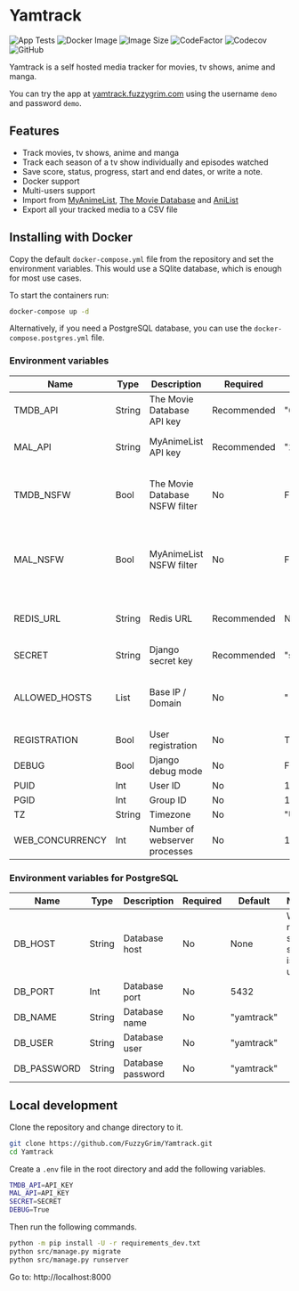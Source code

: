 # Yamtrack

![App Tests](https://github.com/FuzzyGrim/Yamtrack/actions/workflows/app-tests.yml/badge.svg)
![Docker Image](https://github.com/FuzzyGrim/Yamtrack/actions/workflows/docker-image.yml/badge.svg)
![Image Size](https://ghcr-badge.egpl.dev/fuzzygrim/yamtrack/size)
![CodeFactor](https://www.codefactor.io/repository/github/fuzzygrim/yamtrack/badge)
![Codecov](https://codecov.io/github/FuzzyGrim/Yamtrack/branch/dev/graph/badge.svg?token=PWUG660120)
![GitHub](https://img.shields.io/badge/license-GPL--3.0-blue)

Yamtrack is a self hosted media tracker for movies, tv shows, anime and manga.

You can try the app at [yamtrack.fuzzygrim.com](https://yamtrack.fuzzygrim.com) using the username `demo` and password `demo`.

## Features

- Track movies, tv shows, anime and manga
- Track each season of a tv show individually and episodes watched
- Save score, status, progress, start and end dates, or write a note.
- Docker support
- Multi-users support
- Import from [MyAnimeList](https://myanimelist.net/), [The Movie Database](https://www.themoviedb.org/) and [AniList](https://anilist.co/)
- Export all your tracked media to a CSV file

## Installing with Docker

Copy the default `docker-compose.yml` file from the repository and set the environment variables. This would use a SQlite database, which is enough for most use cases.

To start the containers run:

```bash
docker-compose up -d
```

Alternatively, if you need a PostgreSQL database, you can use the `docker-compose.postgres.yml` file.

### Environment variables

| Name            | Type   | Description                    | Required    | Default    | Notes                                                                                               |
| --------------- | ------ | ------------------------------ | ----------- | ---------- | --------------------------------------------------------------------------------------------------- |
| TMDB_API        | String | The Movie Database API key     | Recommended | "61...f60" | Required for movies and tv shows                                                                    |
| MAL_API         | String | MyAnimeList API key            | Recommended | "25...691" | Required for anime and manga                                                                        |
| TMDB_NSFW       | Bool   | The Movie Database NSFW filter | No          | False      | Set to true to include adult content in tv and movie searches                                       |
| MAL_NSFW        | Bool   | MyAnimeList NSFW filter        | No          | False      | Set to true to include adult content in anime and manga searches                                     |
| REDIS_URL       | String | Redis URL                      | Recommended | None       | Redis is recommended for better performance                                                         |
| SECRET          | String | Django secret key              | Recommended | "secret"   | [SECRET_KEY](https://docs.djangoproject.com/en/stable/ref/settings/#secret-key)                     |
| ALLOWED_HOSTS   | List   | Base IP / Domain               | No          | "\*"       | Set this to your domain name if exposing to the public                                              |
| REGISTRATION    | Bool   | User registration              | No          | True       |                                                                                                     |
| DEBUG           | Bool   | Django debug mode              | No          | False      |                                                                                                     |
| PUID            | Int    | User ID                        | No          | 1000       |                                                                                                     |
| PGID            | Int    | Group ID                       | No          | 1000       |                                                                                                     |
| TZ              | String | Timezone                       | No          | "UTC"      |                                                                                                     |
| WEB_CONCURRENCY | Int    | Number of webserver processes  | No          | 1          | [(2 x num cores) + 1](https://docs.gunicorn.org/en/latest/design.html#how-many-workers) recommended |

### Environment variables for PostgreSQL

| Name        | Type   | Description       | Required | Default    | Notes                        |
| ----------- | ------ | ----------------- | -------- | ---------- | ---------------------------- |
| DB_HOST     | String | Database host     | No       | None       | When not set, sqlite is used |
| DB_PORT     | Int    | Database port     | No       | 5432       |                              |
| DB_NAME     | String | Database name     | No       | "yamtrack" |                              |
| DB_USER     | String | Database user     | No       | "yamtrack" |                              |
| DB_PASSWORD | String | Database password | No       | "yamtrack" |                              |

## Local development

Clone the repository and change directory to it.

```bash
git clone https://github.com/FuzzyGrim/Yamtrack.git
cd Yamtrack
```

Create a `.env` file in the root directory and add the following variables.

```bash
TMDB_API=API_KEY
MAL_API=API_KEY
SECRET=SECRET
DEBUG=True
```

Then run the following commands.

```bash
python -m pip install -U -r requirements_dev.txt
python src/manage.py migrate
python src/manage.py runserver
```

Go to: http://localhost:8000
